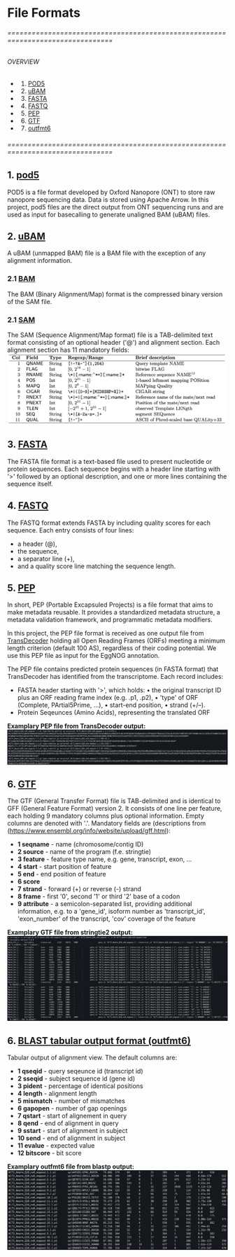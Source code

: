 #  File Formats

###### ================================================================================
###### OVERVIEW
+ 1. [ POD5 ](#pod5)
+ 2. [ uBAM ](#ubam)
+ 3. [ FASTA ](#fasta)
+ 4. [ FASTQ ](#fastq)
+ 5. [ PEP ](#pep)
+ 6. [ GTF ](#gtf)
+ 7. [ outfmt6 ](#blast_out)
###### ================================================================================

<a name="pod5"></a>
## 1. [pod5](https://pod5-file-format.readthedocs.io/en/latest/)
POD5 is a file format developed by Oxford Nanopore (ONT) to store raw nanopore sequencing data. Data is stored using Apache Arrow. 
In this project, pod5 files are the direct output from ONT sequencing runs and are used as input for basecalling to generate unaligned BAM (uBAM) files.

<a name="ubam"></a>
## 2. [uBAM](https://gatk.broadinstitute.org/hc/en-us/articles/360035532132-uBAM-Unmapped-BAM-Format)
A uBAM (unmapped BAM) file is a BAM file with the exception of any alignment information.

### 2.1 [BAM](https://samtools.github.io/hts-specs/SAMv1.pdf)
The BAM (Binary Alignment/Map) format is the compressed binary version of the SAM file.

### 2.1 [SAM](https://samtools.github.io/hts-specs/SAMv1.pdf)
The SAM (Sequence Alignment/Map format) file is a TAB-delimited text format consisting of an optional header ('@') and alignment section. Each alignment section has 11 mandatory fields:
![SAM madatory fields](/images/SAM_mandatory_fields.png)

<a name="fasta"></a>
## 3. [FASTA](https://rnnh.github.io/bioinfo-notebook/docs/file_formats.html)
The FASTA file format is a text-based file used to present nucleotide or protein sequences. Each sequence begins with a header line starting with '>' followed by an optional description, and one or more lines containing the sequence itself. 

<a name="fastq"></a>
## 4. [FASTQ](https://rnnh.github.io/bioinfo-notebook/docs/file_formats.html)
The FASTQ format extends FASTA by including quality scores for each sequence. Each entry consists of four lines: 
- a header (@), 
- the sequence, 
- a separator line (+), 
- and a quality score line matching the sequence length.

<a name="pep"></a>
## 5. [PEP](https://pep.databio.org/)
In short, PEP (Portable Excapsuled Projects) is a file format that aims to make metadata reusable. It provides a standardized metadata structure, a metadata validation framework, and programmatic metadata modifiers. 

In this project, the PEP file format is received as one output file from [TransDecoder](https://github.com/TransDecoder/TransDecoder/wiki) holding all Open Reading Frames (ORFs) meeting a minimum length criterion (default 100 AS), regardless of their coding potential. We use this PEP file as input for the EggNOG annotation.

The PEP file contains predicted protein sequences (in FASTA format) that TransDecoder has identified from the transcriptome. Each record includes:
- FASTA header starting with '>', which holds:
    •    the original transcript ID plus an ORF reading frame index (e.g. .p1, .p2), 
    •    'type' of ORF (Complete, PArtial5Prime, ...),
    •    start-end position,
    •    strand (+/–).
- Protein Seqeunces (Amino Acids), representing the translated ORF

**Examplary PEP file from TransDecoder output:**
![TransDecoder PEP output](/images/TransDecoder_pep_output.png)

<a name="gtf"></a>
## 6. [GTF](https://www.ensembl.org/info/website/upload/gff.html)
The GTF (General Transfer Format) file is TAB-delimited and is identical to GFF (General Feature Format) version 2. It consists of one line per feature, each holding 9 mandatory columns plus optional information. Empty columns are denoted with '.'.
Mandatory fields are (descriptions from (https://www.ensembl.org/info/website/upload/gff.html):
- **1 seqname** - name (chromosome/contig ID)
- **2 source** - name of the program (f.e. stringtie)
- **3 feature** - feature type name, e.g. gene, transcript, exon, ...
- **4 start** - start position of feature
- **5 end** - end position of feature
- **6 score** 
- **7 strand** - forward (+) or reverse (-) strand
- **8 frame** - first '0', second '1' or third '2' base of a codon
- **9 attribute** - a semicolon-separated list, providing additional information, e.g.  to a 'gene_id', isoform number as 'transcript_id', 'exon_number' of the transcript, 'cov' coverage of the feature 

**Examplary GTF file from stringtie2 output:**
![stringtie2 GTF output](/images/stringtie2_output.png)

<a name="blast_out"></a>
## 6. [BLAST tabular output format (outfmt6) ](https://www.ncbi.nlm.nih.gov/books/NBK279684/table/appendices.T.options_common_to_all_blast/)
Tabular output of alignment view. The default columns are:
- **1 qseqid** - query seqeunce id (transcript id)
- **2 sseqid** - subject sequence id (gene id)
- **3 pident** - percentage of identical positions
- **4 length** - alignment length
- **5 mismatch** - number of mismatches
- **6 gapopen** - number of gap openings
- **7 qstart** - start of alignement in query
- **8 qend** - end of alignment in query
- **9 sstart** - start of alignment in subject
- **10 send** - end of alignment in subject
- **11 evalue** - expected value
- **12 bitscore** - bit score

**Examplary outfmt6 file from blastp output:**
![blastp outfmt6 output](/images/blastp_outfmt6_output.png)
